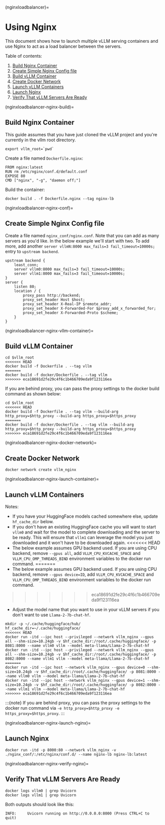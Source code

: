 (nginxloadbalancer)=

# Using Nginx

This document shows how to launch multiple vLLM serving containers and use Nginx to act as a load balancer between the servers.

Table of contents:

1. [Build Nginx Container](#nginxloadbalancer-nginx-build)
2. [Create Simple Nginx Config file](#nginxloadbalancer-nginx-conf)
3. [Build vLLM Container](#nginxloadbalancer-nginx-vllm-container)
4. [Create Docker Network](#nginxloadbalancer-nginx-docker-network)
5. [Launch vLLM Containers](#nginxloadbalancer-nginx-launch-container)
6. [Launch Nginx](#nginxloadbalancer-nginx-launch-nginx)
7. [Verify That vLLM Servers Are Ready](#nginxloadbalancer-nginx-verify-nginx)

(nginxloadbalancer-nginx-build)=

## Build Nginx Container

This guide assumes that you have just cloned the vLLM project and you're currently in the vllm root directory.

```console
export vllm_root=`pwd`
```

Create a file named `Dockerfile.nginx`:

```console
FROM nginx:latest
RUN rm /etc/nginx/conf.d/default.conf
EXPOSE 80
CMD ["nginx", "-g", "daemon off;"]
```

Build the container:

```console
docker build . -f Dockerfile.nginx --tag nginx-lb
```

(nginxloadbalancer-nginx-conf)=

## Create Simple Nginx Config file

Create a file named `nginx_conf/nginx.conf`. Note that you can add as many servers as you'd like. In the below example we'll start with two. To add more, add another `server vllmN:8000 max_fails=3 fail_timeout=10000s;` entry to `upstream backend`.

```console
upstream backend {
    least_conn;
    server vllm0:8000 max_fails=3 fail_timeout=10000s;
    server vllm1:8000 max_fails=3 fail_timeout=10000s;
}
server {
    listen 80;
    location / {
        proxy_pass http://backend;
        proxy_set_header Host $host;
        proxy_set_header X-Real-IP $remote_addr;
        proxy_set_header X-Forwarded-For $proxy_add_x_forwarded_for;
        proxy_set_header X-Forwarded-Proto $scheme;
    }
}
```

(nginxloadbalancer-nginx-vllm-container)=

## Build vLLM Container

```console
cd $vllm_root
<<<<<<< HEAD
docker build -f Dockerfile . --tag vllm
=======
docker build -f docker/Dockerfile . --tag vllm
>>>>>>> eca18691d2fe29c4f6c1b466709eda9f123116ea
```

If you are behind proxy, you can pass the proxy settings to the docker build command as shown below:

```console
cd $vllm_root
<<<<<<< HEAD
docker build -f Dockerfile . --tag vllm --build-arg http_proxy=$http_proxy --build-arg https_proxy=$https_proxy
=======
docker build -f docker/Dockerfile . --tag vllm --build-arg http_proxy=$http_proxy --build-arg https_proxy=$https_proxy
>>>>>>> eca18691d2fe29c4f6c1b466709eda9f123116ea
```

(nginxloadbalancer-nginx-docker-network)=

## Create Docker Network

```console
docker network create vllm_nginx
```

(nginxloadbalancer-nginx-launch-container)=

## Launch vLLM Containers

Notes:

- If you have your HuggingFace models cached somewhere else, update `hf_cache_dir` below.
- If you don't have an existing HuggingFace cache you will want to start `vllm0` and wait for the model to complete downloading and the server to be ready. This will ensure that `vllm1` can leverage the model you just downloaded and it won't have to be downloaded again.
<<<<<<< HEAD
- The below example assumes GPU backend used. If you are using CPU backend, remove `--gpus all`, add `VLLM_CPU_KVCACHE_SPACE` and `VLLM_CPU_OMP_THREADS_BIND` environment variables to the docker run command.
=======
- The below example assumes GPU backend used. If you are using CPU backend, remove `--gpus device=ID`, add `VLLM_CPU_KVCACHE_SPACE` and `VLLM_CPU_OMP_THREADS_BIND` environment variables to the docker run command.
>>>>>>> eca18691d2fe29c4f6c1b466709eda9f123116ea
- Adjust the model name that you want to use in your vLLM servers if you don't want to use `Llama-2-7b-chat-hf`.

```console
mkdir -p ~/.cache/huggingface/hub/
hf_cache_dir=~/.cache/huggingface/
<<<<<<< HEAD
docker run -itd --ipc host --privileged --network vllm_nginx --gpus all --shm-size=10.24gb -v $hf_cache_dir:/root/.cache/huggingface/ -p 8081:8000 --name vllm0 vllm --model meta-llama/Llama-2-7b-chat-hf
docker run -itd --ipc host --privileged --network vllm_nginx --gpus all --shm-size=10.24gb -v $hf_cache_dir:/root/.cache/huggingface/ -p 8082:8000 --name vllm1 vllm --model meta-llama/Llama-2-7b-chat-hf
=======
docker run -itd --ipc host --network vllm_nginx --gpus device=0 --shm-size=10.24gb -v $hf_cache_dir:/root/.cache/huggingface/ -p 8081:8000 --name vllm0 vllm --model meta-llama/Llama-2-7b-chat-hf
docker run -itd --ipc host --network vllm_nginx --gpus device=1 --shm-size=10.24gb -v $hf_cache_dir:/root/.cache/huggingface/ -p 8082:8000 --name vllm1 vllm --model meta-llama/Llama-2-7b-chat-hf
>>>>>>> eca18691d2fe29c4f6c1b466709eda9f123116ea
```

:::{note}
If you are behind proxy, you can pass the proxy settings to the docker run command via `-e http_proxy=$http_proxy -e https_proxy=$https_proxy`.
:::

(nginxloadbalancer-nginx-launch-nginx)=

## Launch Nginx

```console
docker run -itd -p 8000:80 --network vllm_nginx -v ./nginx_conf/:/etc/nginx/conf.d/ --name nginx-lb nginx-lb:latest
```

(nginxloadbalancer-nginx-verify-nginx)=

## Verify That vLLM Servers Are Ready

```console
docker logs vllm0 | grep Uvicorn
docker logs vllm1 | grep Uvicorn
```

Both outputs should look like this:

```console
INFO:     Uvicorn running on http://0.0.0.0:8000 (Press CTRL+C to quit)
```
